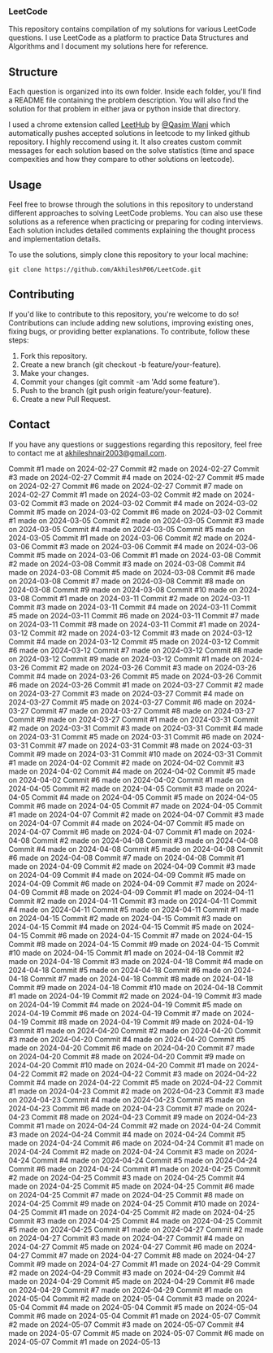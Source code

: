 
### LeetCode

This repository contains compilation of my solutions for various LeetCode questions. I use LeetCode as a platform to practice Data Structures and Algorithms  and I document my solutions here for reference.


## Structure
Each question is organized into its own folder. Inside each folder, you'll find a README file containing the problem description. You will also find the solution for that problem in either java or python inside that directory.

I used a chrome extension called [LeetHub](https://chromewebstore.google.com/detail/leethub/aciombdipochlnkbpcbgdpjffcfdbggi) by  [@Qasim Wani](https://github.com/QasimWani) which automatically pushes accepted solutions in leetcode to my linked github repository. I highly reccomend using it. It also creates custom commit messages for each solution based on the solve statistics (time and space compexities and how they compare to other solutions on leetcode).
## Usage

Feel free to browse through the solutions in this repository to understand different approaches to solving LeetCode problems. You can also use these solutions as a reference when practicing or preparing for coding interviews. Each solution includes detailed comments explaining the thought process and implementation details.

To use the solutions, simply clone this repository to your local machine:

```git clone https://github.com/AkhileshP06/LeetCode.git```

## Contributing

If you'd like to contribute to this repository, you're welcome to do so! Contributions can include adding new solutions, improving existing ones, fixing bugs, or providing better explanations. To contribute, follow these steps:

1. Fork this repository.
2. Create a new branch (git checkout -b feature/your-feature).
3. Make your changes.
4. Commit your changes (git commit -am 'Add some feature').
5. Push to the branch (git push origin feature/your-feature).
6. Create a new Pull Request.

## Contact
If you have any questions or suggestions regarding this repository, feel free to contact me at akhileshnair2003@gmail.com.

Commit #1 made on 2024-02-27
Commit #2 made on 2024-02-27
Commit #3 made on 2024-02-27
Commit #4 made on 2024-02-27
Commit #5 made on 2024-02-27
Commit #6 made on 2024-02-27
Commit #7 made on 2024-02-27
Commit #1 made on 2024-03-02
Commit #2 made on 2024-03-02
Commit #3 made on 2024-03-02
Commit #4 made on 2024-03-02
Commit #5 made on 2024-03-02
Commit #6 made on 2024-03-02
Commit #1 made on 2024-03-05
Commit #2 made on 2024-03-05
Commit #3 made on 2024-03-05
Commit #4 made on 2024-03-05
Commit #5 made on 2024-03-05
Commit #1 made on 2024-03-06
Commit #2 made on 2024-03-06
Commit #3 made on 2024-03-06
Commit #4 made on 2024-03-06
Commit #5 made on 2024-03-06
Commit #1 made on 2024-03-08
Commit #2 made on 2024-03-08
Commit #3 made on 2024-03-08
Commit #4 made on 2024-03-08
Commit #5 made on 2024-03-08
Commit #6 made on 2024-03-08
Commit #7 made on 2024-03-08
Commit #8 made on 2024-03-08
Commit #9 made on 2024-03-08
Commit #10 made on 2024-03-08
Commit #1 made on 2024-03-11
Commit #2 made on 2024-03-11
Commit #3 made on 2024-03-11
Commit #4 made on 2024-03-11
Commit #5 made on 2024-03-11
Commit #6 made on 2024-03-11
Commit #7 made on 2024-03-11
Commit #8 made on 2024-03-11
Commit #1 made on 2024-03-12
Commit #2 made on 2024-03-12
Commit #3 made on 2024-03-12
Commit #4 made on 2024-03-12
Commit #5 made on 2024-03-12
Commit #6 made on 2024-03-12
Commit #7 made on 2024-03-12
Commit #8 made on 2024-03-12
Commit #9 made on 2024-03-12
Commit #1 made on 2024-03-26
Commit #2 made on 2024-03-26
Commit #3 made on 2024-03-26
Commit #4 made on 2024-03-26
Commit #5 made on 2024-03-26
Commit #6 made on 2024-03-26
Commit #1 made on 2024-03-27
Commit #2 made on 2024-03-27
Commit #3 made on 2024-03-27
Commit #4 made on 2024-03-27
Commit #5 made on 2024-03-27
Commit #6 made on 2024-03-27
Commit #7 made on 2024-03-27
Commit #8 made on 2024-03-27
Commit #9 made on 2024-03-27
Commit #1 made on 2024-03-31
Commit #2 made on 2024-03-31
Commit #3 made on 2024-03-31
Commit #4 made on 2024-03-31
Commit #5 made on 2024-03-31
Commit #6 made on 2024-03-31
Commit #7 made on 2024-03-31
Commit #8 made on 2024-03-31
Commit #9 made on 2024-03-31
Commit #10 made on 2024-03-31
Commit #1 made on 2024-04-02
Commit #2 made on 2024-04-02
Commit #3 made on 2024-04-02
Commit #4 made on 2024-04-02
Commit #5 made on 2024-04-02
Commit #6 made on 2024-04-02
Commit #1 made on 2024-04-05
Commit #2 made on 2024-04-05
Commit #3 made on 2024-04-05
Commit #4 made on 2024-04-05
Commit #5 made on 2024-04-05
Commit #6 made on 2024-04-05
Commit #7 made on 2024-04-05
Commit #1 made on 2024-04-07
Commit #2 made on 2024-04-07
Commit #3 made on 2024-04-07
Commit #4 made on 2024-04-07
Commit #5 made on 2024-04-07
Commit #6 made on 2024-04-07
Commit #1 made on 2024-04-08
Commit #2 made on 2024-04-08
Commit #3 made on 2024-04-08
Commit #4 made on 2024-04-08
Commit #5 made on 2024-04-08
Commit #6 made on 2024-04-08
Commit #7 made on 2024-04-08
Commit #1 made on 2024-04-09
Commit #2 made on 2024-04-09
Commit #3 made on 2024-04-09
Commit #4 made on 2024-04-09
Commit #5 made on 2024-04-09
Commit #6 made on 2024-04-09
Commit #7 made on 2024-04-09
Commit #8 made on 2024-04-09
Commit #1 made on 2024-04-11
Commit #2 made on 2024-04-11
Commit #3 made on 2024-04-11
Commit #4 made on 2024-04-11
Commit #5 made on 2024-04-11
Commit #1 made on 2024-04-15
Commit #2 made on 2024-04-15
Commit #3 made on 2024-04-15
Commit #4 made on 2024-04-15
Commit #5 made on 2024-04-15
Commit #6 made on 2024-04-15
Commit #7 made on 2024-04-15
Commit #8 made on 2024-04-15
Commit #9 made on 2024-04-15
Commit #10 made on 2024-04-15
Commit #1 made on 2024-04-18
Commit #2 made on 2024-04-18
Commit #3 made on 2024-04-18
Commit #4 made on 2024-04-18
Commit #5 made on 2024-04-18
Commit #6 made on 2024-04-18
Commit #7 made on 2024-04-18
Commit #8 made on 2024-04-18
Commit #9 made on 2024-04-18
Commit #10 made on 2024-04-18
Commit #1 made on 2024-04-19
Commit #2 made on 2024-04-19
Commit #3 made on 2024-04-19
Commit #4 made on 2024-04-19
Commit #5 made on 2024-04-19
Commit #6 made on 2024-04-19
Commit #7 made on 2024-04-19
Commit #8 made on 2024-04-19
Commit #9 made on 2024-04-19
Commit #1 made on 2024-04-20
Commit #2 made on 2024-04-20
Commit #3 made on 2024-04-20
Commit #4 made on 2024-04-20
Commit #5 made on 2024-04-20
Commit #6 made on 2024-04-20
Commit #7 made on 2024-04-20
Commit #8 made on 2024-04-20
Commit #9 made on 2024-04-20
Commit #10 made on 2024-04-20
Commit #1 made on 2024-04-22
Commit #2 made on 2024-04-22
Commit #3 made on 2024-04-22
Commit #4 made on 2024-04-22
Commit #5 made on 2024-04-22
Commit #1 made on 2024-04-23
Commit #2 made on 2024-04-23
Commit #3 made on 2024-04-23
Commit #4 made on 2024-04-23
Commit #5 made on 2024-04-23
Commit #6 made on 2024-04-23
Commit #7 made on 2024-04-23
Commit #8 made on 2024-04-23
Commit #9 made on 2024-04-23
Commit #1 made on 2024-04-24
Commit #2 made on 2024-04-24
Commit #3 made on 2024-04-24
Commit #4 made on 2024-04-24
Commit #5 made on 2024-04-24
Commit #6 made on 2024-04-24
Commit #1 made on 2024-04-24
Commit #2 made on 2024-04-24
Commit #3 made on 2024-04-24
Commit #4 made on 2024-04-24
Commit #5 made on 2024-04-24
Commit #6 made on 2024-04-24
Commit #1 made on 2024-04-25
Commit #2 made on 2024-04-25
Commit #3 made on 2024-04-25
Commit #4 made on 2024-04-25
Commit #5 made on 2024-04-25
Commit #6 made on 2024-04-25
Commit #7 made on 2024-04-25
Commit #8 made on 2024-04-25
Commit #9 made on 2024-04-25
Commit #10 made on 2024-04-25
Commit #1 made on 2024-04-25
Commit #2 made on 2024-04-25
Commit #3 made on 2024-04-25
Commit #4 made on 2024-04-25
Commit #5 made on 2024-04-25
Commit #1 made on 2024-04-27
Commit #2 made on 2024-04-27
Commit #3 made on 2024-04-27
Commit #4 made on 2024-04-27
Commit #5 made on 2024-04-27
Commit #6 made on 2024-04-27
Commit #7 made on 2024-04-27
Commit #8 made on 2024-04-27
Commit #9 made on 2024-04-27
Commit #1 made on 2024-04-29
Commit #2 made on 2024-04-29
Commit #3 made on 2024-04-29
Commit #4 made on 2024-04-29
Commit #5 made on 2024-04-29
Commit #6 made on 2024-04-29
Commit #7 made on 2024-04-29
Commit #1 made on 2024-05-04
Commit #2 made on 2024-05-04
Commit #3 made on 2024-05-04
Commit #4 made on 2024-05-04
Commit #5 made on 2024-05-04
Commit #6 made on 2024-05-04
Commit #1 made on 2024-05-07
Commit #2 made on 2024-05-07
Commit #3 made on 2024-05-07
Commit #4 made on 2024-05-07
Commit #5 made on 2024-05-07
Commit #6 made on 2024-05-07
Commit #1 made on 2024-05-13